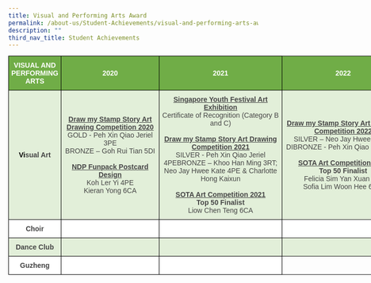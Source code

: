 ```yaml
---
title: Visual and Performing Arts Award
permalink: /about-us/Student-Achievements/visual-and-performing-arts-award/
description: ""
third_nav_title: Student Achievements
---
```

<style type="text/css">
.tg  {border-collapse:collapse;border-spacing:0;margin:0px auto;}
.tg td{border-color:black;border-style:solid;border-width:1px;font-family:Arial, sans-serif;font-size:14px;
  overflow:hidden;padding:10px 5px;word-break:normal;}
.tg th{border-color:black;border-style:solid;border-width:1px;font-family:Arial, sans-serif;font-size:14px;
  font-weight:normal;overflow:hidden;padding:10px 5px;word-break:normal;}
.tg .tg-lboi{border-color:inherit;text-align:left;vertical-align:middle}
.tg .tg-k2xh{background-color:#E2EFD9;color:#454545;font-weight:bold;text-align:center;vertical-align:middle}
.tg .tg-ncov{background-color:#FFF;color:#454545;text-align:center;vertical-align:middle}
.tg .tg-hmmr{background-color:#E2EFD9;border-color:inherit;color:#454545;text-align:center;vertical-align:middle}
.tg .tg-fyo4{background-color:#70AD47;color:#FFF;font-weight:bold;text-align:center;vertical-align:middle}
.tg .tg-l0b1{background-color:#70AD47;border-color:inherit;color:#FFF;font-weight:bold;text-align:center;vertical-align:middle}
.tg .tg-4va4{background-color:#E2EFD9;color:#454545;text-align:center;vertical-align:middle}
.tg .tg-cuqa{background-color:#FFF;color:#454545;font-weight:bold;text-align:center;vertical-align:middle}
.tg .tg-22aw{background-color:#FFF;border-color:inherit;color:#454545;text-align:center;vertical-align:middle}
</style>
<table class="tg" style="undefined;table-layout: fixed; width: 800px">
<colgroup>
<col style="width: 100px">
<col style="width: 200px">
<col style="width: 250px">
<col style="width: 250px">
</colgroup>
<tbody>
  <tr>
    <td class="tg-fyo4"><span style="color:white">VISUAL AND PERFORMING ARTS</span></td>
    <td class="tg-fyo4"><span style="color:white">2020</span></td>
    <td class="tg-fyo4"><span style="color:white">2021</span></td>
    <td class="tg-l0b1"><span style="color:white">2022</span></td>
  </tr>
  <tr>
    <td class="tg-k2xh"><span style="font-weight:bold;color:black">Vi</span><span style="font-weight:bold">sual Art</span></td>
    <td class="tg-4va4"><span style="font-weight:bold;text-decoration:underline">Draw my Stamp Story Art Drawing Competition 2020</span><br>GOLD - Peh Xin Qiao Jeriel 3PE<br>BRONZE – Goh Rui Tian 5DI<br> <br><span style="font-weight:bold;text-decoration:underline">NDP Funpack Postcard Design</span><br>Koh Ler Yi 4PE<br>Kieran Yong 6CA </td>
    <td class="tg-4va4"><span style="font-weight:bold;text-decoration:underline">Singapore Youth Festival Art Exhibition</span><br>Certificate of Recognition (Category B and C) <br><br><span style="font-weight:bold;text-decoration:underline">Draw my Stamp Story Art Drawing Competition 2021</span><br>SILVER - Peh Xin Qiao Jeriel 4PEBRONZE – Khoo Han Ming 3RT; Neo Jay Hwee Kate 4PE &amp; Charlotte Hong Kaixun<br> <br><span style="font-weight:bold;text-decoration:underline">SOTA Art Competition 2021</span><br><span style="font-weight:bold">Top 50 Finalist</span><br>Liow Chen Teng 6CA </td>
    <td class="tg-hmmr"><span style="font-weight:bold;text-decoration:underline">Draw my Stamp Story Art Drawing Competition 2022</span><br>SILVER – Neo Jay Hwee Kate 5 DIBRONZE - Peh Xin Qiao Jeriel 5DI<br> <br><span style="font-weight:bold;text-decoration:underline">SOTA Art Competition 2022</span><br><span style="font-weight:bold">Top 50 Finalist</span><br>Felicia Sim Yan Xuan 6DI<br>Sofia Lim Woon Hee 6HM</td>
  </tr>
  <tr>
    <td class="tg-cuqa"><span style="font-weight:bold">Choir</span></td>
    <td class="tg-cuqa"></td>
    <td class="tg-ncov"></td>
    <td class="tg-22aw"></td>
  </tr>
  <tr>
    <td class="tg-k2xh"><span style="font-weight:bold">Dance Club</span></td>
    <td class="tg-k2xh"></td>
    <td class="tg-4va4"></td>
    <td class="tg-hmmr"></td>
  </tr>
  <tr>
    <td class="tg-cuqa"><span style="font-weight:bold">Guzheng</span></td>
    <td class="tg-cuqa"></td>
    <td class="tg-ncov"></td>
    <td class="tg-lboi"></td>
  </tr>
</tbody>
</table>